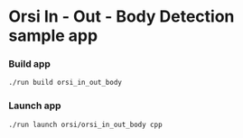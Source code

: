 # Orsi In - Out - Body Detection sample app


### Build app

```bash
./run build orsi_in_out_body
```

### Launch app

```bash
./run launch orsi/orsi_in_out_body cpp
```
